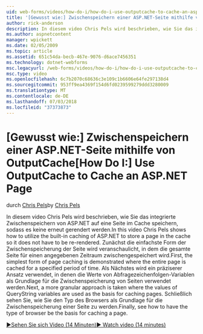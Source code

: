 ```yaml
---
uid: web-forms/videos/how-do-i/how-do-i-use-outputcache-to-cache-an-aspnet-page
title: '[Gewusst wie:] Zwischenspeichern einer ASP.NET-Seite mithilfe von OutputCache | Microsoft-Dokumentation'
author: rick-anderson
description: In diesem video Chris Pels wird beschrieben, wie Sie das integrierte Zwischenspeichern von ASP.NET auf eine Seite im Cache speichern, sodass es keine erneut gerendert werden. Zunächst wird die...
ms.author: aspnetcontent
manager: wpickett
ms.date: 02/05/2009
ms.topic: article
ms.assetid: 651c54da-becb-467e-9076-d6ace7456351
ms.technology: dotnet-webforms
msc.legacyurl: /web-forms/videos/how-do-i/how-do-i-use-outputcache-to-cache-an-aspnet-page
msc.type: video
ms.openlocfilehash: 6c7b2070c68636c3e109c1b6606e64fe297138d4
ms.sourcegitcommit: 953ff9ea4369f154d6fd0239599279ddd3280009
ms.translationtype: MT
ms.contentlocale: de-DE
ms.lasthandoff: 07/03/2018
ms.locfileid: "37373873"
---
```

<a name="how-do-i-use-outputcache-to-cache-an-aspnet-page"></a><span data-ttu-id="ccf1a-104">[Gewusst wie:] Zwischenspeichern einer ASP.NET-Seite mithilfe von OutputCache</span><span class="sxs-lookup"><span data-stu-id="ccf1a-104">[How Do I:] Use OutputCache to Cache an ASP.NET Page</span></span>
====================
<span data-ttu-id="ccf1a-105">durch [Chris Pels](https://twitter.com/chrispels)</span><span class="sxs-lookup"><span data-stu-id="ccf1a-105">by [Chris Pels](https://twitter.com/chrispels)</span></span>

<span data-ttu-id="ccf1a-106">In diesem video Chris Pels wird beschrieben, wie Sie das integrierte Zwischenspeichern von ASP.NET auf eine Seite im Cache speichern, sodass es keine erneut gerendert werden.</span><span class="sxs-lookup"><span data-stu-id="ccf1a-106">In this video Chris Pels shows how to utilize the built-in caching of ASP.NET to store a page in the cache so it does not have to be re-rendered.</span></span> <span data-ttu-id="ccf1a-107">Zunächst die einfachste Form der Zwischenspeicherung der Seite wird veranschaulicht, in dem die gesamte Seite für einen angegebenen Zeitraum zwischengespeichert wird.</span><span class="sxs-lookup"><span data-stu-id="ccf1a-107">First, the simplest form of page caching is demonstrated where the entire page is cached for a specified period of time.</span></span> <span data-ttu-id="ccf1a-108">Als Nächstes wird ein präziserer Ansatz verwendet, in denen die Werte von Abfragezeichenfolgen-Variablen als Grundlage für die Zwischenspeicherung von Seiten verwendet werden.</span><span class="sxs-lookup"><span data-stu-id="ccf1a-108">Next, a more granular approach is taken where the values of QueryString variables are used as the basis for caching pages.</span></span> <span data-ttu-id="ccf1a-109">Schließlich sehen Sie, wie Sie den Typ des Browsers als Grundlage für die Zwischenspeicherung einer Seite zu werden.</span><span class="sxs-lookup"><span data-stu-id="ccf1a-109">Finally, see how to have the type of browser be the basis for caching a page.</span></span>

[<span data-ttu-id="ccf1a-110">&#9654;Sehen Sie sich Video (14 Minuten)</span><span class="sxs-lookup"><span data-stu-id="ccf1a-110">&#9654; Watch video (14 minutes)</span></span>](https://channel9.msdn.com/Blogs/ASP-NET-Site-Videos/how-do-i-use-outputcache-to-cache-an-aspnet-page)
